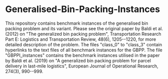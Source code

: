 # Generalised-Bin-Packing-Instances
This repository contains benchmark instances of the generalised bin packing problem and its variant. Please see the original paper by Baldi et al. (2012) on "The generalized bin packing problem", Transportation Research Part E: Logistics and Transportation Review, 48(6), 1205--1220, for more detailed description of the problem.
The files "class_0" to "class_3" contain hyperlinks to the text files of all benchmark instances for the GBPP. The file "GBPPI_instances" contains the benchmark instances utilised in the paper by Baldi et al. (2019) on "A generalized bin packing problem for parcel delivery in last-mile logistics", European Journal of Operational Research, 274(3), 990--999.
